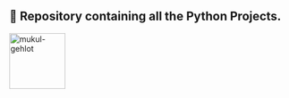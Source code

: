 ## 🔖 Repository containing all the Python Projects.
<a href="https://www.python.org/" target="blank"><img align="center" src="https://cdn.icon-icons.com/icons2/2699/PNG/512/python_vertical_logo_icon_168039.png" alt="mukul-gehlot" height="100" width="" /></a>
